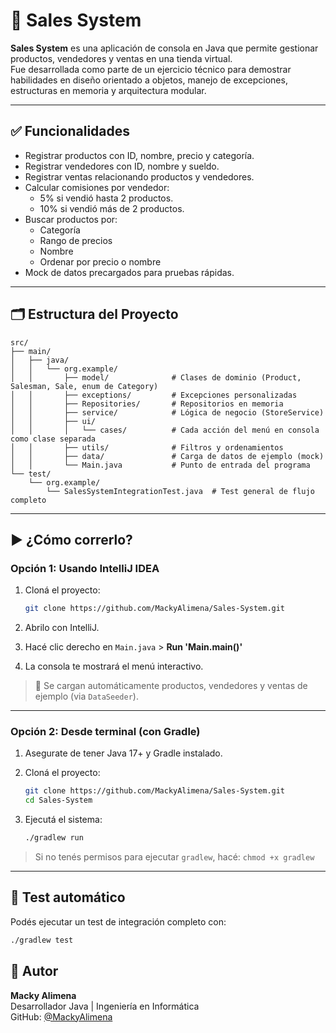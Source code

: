 # 🛒 Sales System

**Sales System** es una aplicación de consola en Java que permite gestionar productos, vendedores y ventas en una tienda virtual.  
Fue desarrollada como parte de un ejercicio técnico para demostrar habilidades en diseño orientado a objetos, manejo de excepciones, estructuras en memoria y arquitectura modular.

---

## ✅ Funcionalidades

- Registrar productos con ID, nombre, precio y categoría.
- Registrar vendedores con ID, nombre y sueldo.
- Registrar ventas relacionando productos y vendedores.
- Calcular comisiones por vendedor:
  - 5% si vendió hasta 2 productos.
  - 10% si vendió más de 2 productos.
- Buscar productos por:
  - Categoría
  - Rango de precios
  - Nombre
  - Ordenar por precio o nombre
- Mock de datos precargados para pruebas rápidas.

---

## 🗂️ Estructura del Proyecto

```
src/
├── main/
│   ├── java/
│   │   └── org.example/
│   │       ├── model/              # Clases de dominio (Product, Salesman, Sale, enum de Category)
│   │       ├── exceptions/         # Excepciones personalizadas
│   │       ├── Repositories/       # Repositorios en memoria
│   │       ├── service/            # Lógica de negocio (StoreService)
│   │       ├── ui/
│   │       │   └── cases/          # Cada acción del menú en consola como clase separada
│   │       ├── utils/              # Filtros y ordenamientos
│   │       ├── data/               # Carga de datos de ejemplo (mock)
│   │       └── Main.java           # Punto de entrada del programa
└── test/
    └── org.example/
        └── SalesSystemIntegrationTest.java  # Test general de flujo completo
```

---

## ▶️ ¿Cómo correrlo?

### Opción 1: Usando IntelliJ IDEA

1. Cloná el proyecto:

   ```bash
   git clone https://github.com/MackyAlimena/Sales-System.git
   ```

2. Abrilo con IntelliJ.
3. Hacé clic derecho en `Main.java` > **Run 'Main.main()'**
4. La consola te mostrará el menú interactivo.

> 🔹 Se cargan automáticamente productos, vendedores y ventas de ejemplo (via `DataSeeder`).

---

### Opción 2: Desde terminal (con Gradle)

1. Asegurate de tener Java 17+ y Gradle instalado.
2. Cloná el proyecto:

   ```bash
   git clone https://github.com/MackyAlimena/Sales-System.git
   cd Sales-System
   ```

3. Ejecutá el sistema:

   ```bash
   ./gradlew run
   ```

> Si no tenés permisos para ejecutar `gradlew`, hacé: `chmod +x gradlew`

---

## 🧪 Test automático

Podés ejecutar un test de integración completo con:

```bash
./gradlew test
```


## 🙋 Autor

**Macky Alimena**  
Desarrollador Java | Ingeniería en Informática  
GitHub: [@MackyAlimena](https://github.com/MackyAlimena)
